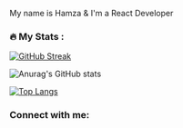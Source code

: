 My name is Hamza & I'm a React Developer 


### :fire: My Stats :

[![GitHub Streak](http://github-readme-streak-stats.herokuapp.com?user=hamza-HL&theme=highcontrast&border_radius=2)](https://git.io/streak-stats)

![Anurag's GitHub stats](https://github-readme-stats.vercel.app/api?username=hamza-HL&show_icons=true&theme=vision-friendly-dark)

[![Top Langs](https://github-readme-stats.vercel.app/api/top-langs/?username=hamza-HL&layout=compact)](https://github.com/anuraghazra/github-readme-stats)


### Connect with me:

